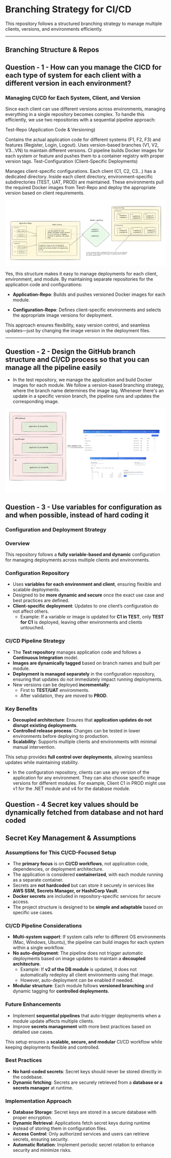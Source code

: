 # **Branching Strategy for CI/CD**

This repository follows a structured branching strategy to manage multiple clients, versions, and environments efficiently.

---

## **Branching Structure & Repos**

## Question - 1 - How can you manage the CICD for each type of system for each client with a different version in each environment? 

### Managing CI/CD for Each System, Client, and Version
Since each client can use different versions across environments, managing everything in a single repository becomes complex. To handle this efficiently, we use two repositories with a sequential pipeline approach:

Test-Repo (Application Code & Versioning)

Contains the actual application code for different systems (F1, F2, F3) and features (Register, Login, Logout).
Uses version-based branches (V1, V2, V3...VN) to maintain different versions.
CI pipeline builds Docker images for each system or feature and pushes them to a container registry with proper version tags.
Test-Configuration (Client-Specific Deployments)

Manages client-specific configurations.
Each client (C1, C2, C3...) has a dedicated directory.
Inside each client directory, environment-specific subdirectories (TEST, UAT, PROD) are maintained.
These environments pull the required Docker images from Test-Repo and deploy the appropriate version based on client requirements.

![alt text](image.png)

Yes, this structure makes it easy to manage deployments for each client, environment, and module. By maintaining separate repositories for the application code and configurations:

- **Application-Repo**: Builds and pushes versioned Docker images for each module.

- **Configuration-Repo**: Defines client-specific environments and selects the appropriate image versions for deployment.

This approach ensures flexibility, easy version control, and seamless updates—just by changing the image version in the deployment files.

---

## Question - 2 - Design the GitHub branch structure and CI/CD process so that you can manage all the pipeline easily 

- In the test repository, we manage the application and build Docker images for each module. We follow a version-based branching strategy, where the branch name determines the image tag. Whenever there's an update in a specific version branch, the pipeline runs and updates the corresponding image.

![alt text](images/image-2.png)

## Question - 3 - Use variables for configuration as and when possible, instead of hard coding it 

### Configuration and Deployment Strategy

### Overview
This repository follows a **fully variable-based and dynamic** configuration for managing deployments across multiple clients and environments.

### Configuration Repository
- Uses **variables for each environment and client**, ensuring flexible and scalable deployments.
- Designed to be **more dynamic and secure** once the exact use case and best practices are defined.
- **Client-specific deployment**: Updates to one client’s configuration do not affect others.  
  - Example: If a variable or image is updated for **C1 in TEST**, only **TEST for C1** is deployed, leaving other environments and clients untouched.

### CI/CD Pipeline Strategy
- The **Test repository** manages application code and follows a **Continuous Integration** model.
- **Images are dynamically tagged** based on branch names and built per module.
- **Deployment is managed separately** in the configuration repository, ensuring that updates do not immediately impact running deployments.
- New versions can be deployed **incrementally**:
  - First to **TEST/UAT** environments.
  - After validation, they are moved to **PROD**.

### Key Benefits
- **Decoupled architecture**: Ensures that **application updates do not disrupt existing deployments**.
- **Controlled release process**: Changes can be tested in lower environments before deploying to production.
- **Scalability**: Supports multiple clients and environments with minimal manual intervention.

This setup provides **full control over deployments**, allowing seamless updates while maintaining stability.


- In the configuration repository, clients can use any version of the application for any environment. They can also choose specific image versions for different modules. For example, Client C1 in PROD might use v1 for the .NET module and v4 for the database module.

## Question - 4 Secret key values should be dynamically fetched from database and not hard coded 

## Secret Key Management & Assumptions

### Assumptions for This CI/CD-Focused Setup
- The **primary focus** is on **CI/CD workflows**, not application code, dependencies, or deployment architecture.
- The application is considered **containerized**, with each module running as a separate container.
- Secrets are **not hardcoded** but can store it securely in services like **AWS SSM, Secrets Manager, or HashiCorp Vault**.
- **Docker secrets** are included in repository-specific services for secure access.
- The project structure is designed to be **simple and adaptable** based on specific use cases.

### CI/CD Pipeline Considerations
- **Multi-system support**: If system calls refer to different OS environments (Mac, Windows, Ubuntu), the pipeline can build images for each system within a single workflow.
- **No auto-deployment**: The pipeline does not trigger automatic deployments based on image updates to maintain a **decoupled architecture**.
  - Example: If **v2 of the DB module** is updated, it does not automatically redeploy all client environments using that image.
  - However, auto-deployment can be enabled if needed.
- **Modular structure**: Each module follows **versioned branching** and dynamic tagging for **controlled deployments**.

### Future Enhancements
- Implement **sequential pipelines** that auto-trigger deployments when a module update affects multiple clients.
- Improve **secrets management** with more best practices based on detailed use cases.

This setup ensures a **scalable, secure, and modular** CI/CD workflow while keeping deployments flexible and controlled.


### Best Practices
- **No hard-coded secrets**: Secret keys should never be stored directly in the codebase.
- **Dynamic fetching**: Secrets are securely retrieved from a **database or a secrets manager** at runtime.

### Implementation Approach
- **Database Storage**: Secret keys are stored in a secure database with proper encryption.
- **Dynamic Retrieval**: Applications fetch secret keys during runtime instead of storing them in configuration files.
- **Access Control**: Only authorized services and users can retrieve secrets, ensuring security.
- **Automatic Rotation**: Implement periodic secret rotation to enhance security and minimize risks.

